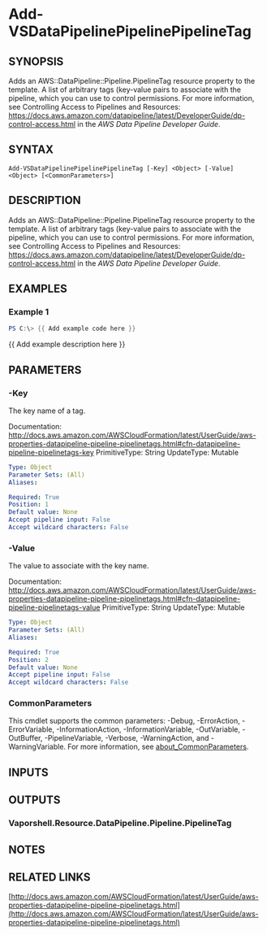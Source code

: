 # Add-VSDataPipelinePipelinePipelineTag

## SYNOPSIS
Adds an AWS::DataPipeline::Pipeline.PipelineTag resource property to the template.
A list of arbitrary tags (key-value pairs to associate with the pipeline, which you can use to control permissions.
For more information, see Controlling Access to Pipelines and Resources: https://docs.aws.amazon.com/datapipeline/latest/DeveloperGuide/dp-control-access.html in the *AWS Data Pipeline Developer Guide*.

## SYNTAX

```
Add-VSDataPipelinePipelinePipelineTag [-Key] <Object> [-Value] <Object> [<CommonParameters>]
```

## DESCRIPTION
Adds an AWS::DataPipeline::Pipeline.PipelineTag resource property to the template.
A list of arbitrary tags (key-value pairs to associate with the pipeline, which you can use to control permissions.
For more information, see Controlling Access to Pipelines and Resources: https://docs.aws.amazon.com/datapipeline/latest/DeveloperGuide/dp-control-access.html in the *AWS Data Pipeline Developer Guide*.

## EXAMPLES

### Example 1
```powershell
PS C:\> {{ Add example code here }}
```

{{ Add example description here }}

## PARAMETERS

### -Key
The key name of a tag.

Documentation: http://docs.aws.amazon.com/AWSCloudFormation/latest/UserGuide/aws-properties-datapipeline-pipeline-pipelinetags.html#cfn-datapipeline-pipeline-pipelinetags-key
PrimitiveType: String
UpdateType: Mutable

```yaml
Type: Object
Parameter Sets: (All)
Aliases:

Required: True
Position: 1
Default value: None
Accept pipeline input: False
Accept wildcard characters: False
```

### -Value
The value to associate with the key name.

Documentation: http://docs.aws.amazon.com/AWSCloudFormation/latest/UserGuide/aws-properties-datapipeline-pipeline-pipelinetags.html#cfn-datapipeline-pipeline-pipelinetags-value
PrimitiveType: String
UpdateType: Mutable

```yaml
Type: Object
Parameter Sets: (All)
Aliases:

Required: True
Position: 2
Default value: None
Accept pipeline input: False
Accept wildcard characters: False
```

### CommonParameters
This cmdlet supports the common parameters: -Debug, -ErrorAction, -ErrorVariable, -InformationAction, -InformationVariable, -OutVariable, -OutBuffer, -PipelineVariable, -Verbose, -WarningAction, and -WarningVariable. For more information, see [about_CommonParameters](http://go.microsoft.com/fwlink/?LinkID=113216).

## INPUTS

## OUTPUTS

### Vaporshell.Resource.DataPipeline.Pipeline.PipelineTag
## NOTES

## RELATED LINKS

[http://docs.aws.amazon.com/AWSCloudFormation/latest/UserGuide/aws-properties-datapipeline-pipeline-pipelinetags.html](http://docs.aws.amazon.com/AWSCloudFormation/latest/UserGuide/aws-properties-datapipeline-pipeline-pipelinetags.html)

